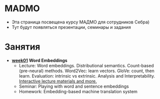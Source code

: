 # MADMO
* Эта страница посвещена курсу МАДМО для сотрудников Себра)
* Тут будут появляться презентации, семинары и задания 
# Занятия 
- [__week01__](./week01_embeddings) __Word Embeddings__
  - Lecture: Word embeddings. Distributional semantics. Count-based (pre-neural) methods. Word2Vec: learn vectors. GloVe: count, then learn. Evaluation: intrinsic vs extrinsic. Analysis and Interpretability. [Interactive lecture materials and more.](https://lena-voita.github.io/nlp_course.html#preview_word_emb)
  - Seminar: Playing with word and sentence embeddings
  - Homework: Embedding-based machine translation system
